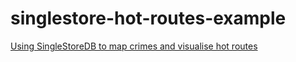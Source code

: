 # singlestore-hot-routes-example

[Using SingleStoreDB to map crimes and visualise hot routes](https://medium.com/@VeryFatBoy/using-singlestoredb-to-map-crimes-and-visualise-hot-routes-e506e1fc7508)
